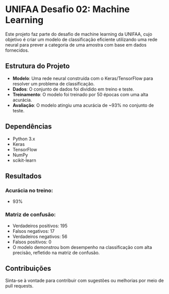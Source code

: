 # UNIFAA Desafio 02: Machine Learning

Este projeto faz parte do desafio de machine learning da UNIFAA, cujo objetivo é criar um modelo de classificação eficiente utilizando uma rede neural para prever a categoria de uma amostra com base em dados fornecidos.

## Estrutura do Projeto

- **Modelo**: Uma rede neural construída com o Keras/TensorFlow para resolver um problema de classificação.
- **Dados**: O conjunto de dados foi dividido em treino e teste.
- **Treinamento**: O modelo foi treinado por 50 épocas com uma alta acurácia.
- **Avaliação**: O modelo atingiu uma acurácia de ~93% no conjunto de teste.

## Dependências

- Python 3.x
- Keras
- TensorFlow
- NumPy
- scikit-learn

## Resultados

### Acurácia no treino: 
- 93%
### Matriz de confusão:
- Verdadeiros positivos: 195
- Falsos negativos: 17
- Verdadeiros negativos: 56
- Falsos positivos: 0
- O modelo demonstrou bom desempenho na classificação com alta precisão, refletido na matriz de confusão.

## Contribuições

Sinta-se à vontade para contribuir com sugestões ou melhorias por meio de pull requests.
